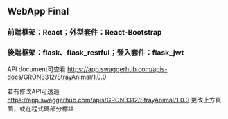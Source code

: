 ## WebApp Final

### 前端框架：React；外型套件：React-Bootstrap

### 後端框架：flask、flask_restful；登入套件：flask_jwt

API document可查看 https://app.swaggerhub.com/apis-docs/GRON3312/StrayAnimal/1.0.0

若有修改API可透過 https://app.swaggerhub.com/apis/GRON3312/StrayAnimal/1.0.0 更改上方頁面，或在程式碼部分標註